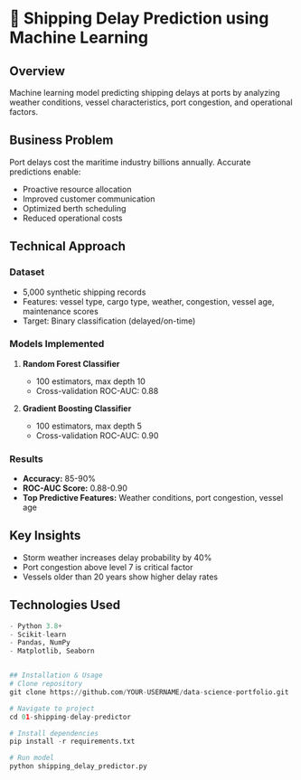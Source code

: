 # 🚢 Shipping Delay Prediction using Machine Learning

## Overview
Machine learning model predicting shipping delays at ports by analyzing weather conditions, vessel characteristics, port congestion, and operational factors.

## Business Problem
Port delays cost the maritime industry billions annually. Accurate predictions enable:
- Proactive resource allocation
- Improved customer communication
- Optimized berth scheduling
- Reduced operational costs

## Technical Approach

### Dataset
- 5,000 synthetic shipping records
- Features: vessel type, cargo type, weather, congestion, vessel age, maintenance scores
- Target: Binary classification (delayed/on-time)

### Models Implemented
1. **Random Forest Classifier**
   - 100 estimators, max depth 10
   - Cross-validation ROC-AUC: 0.88

2. **Gradient Boosting Classifier**
   - 100 estimators, max depth 5
   - Cross-validation ROC-AUC: 0.90

### Results
- **Accuracy:** 85-90%
- **ROC-AUC Score:** 0.88-0.90
- **Top Predictive Features:** Weather conditions, port congestion, vessel age

## Key Insights
- Storm weather increases delay probability by 40%
- Port congestion above level 7 is critical factor
- Vessels older than 20 years show higher delay rates

## Technologies Used
```python
- Python 3.8+
- Scikit-learn
- Pandas, NumPy
- Matplotlib, Seaborn


## Installation & Usage
# Clone repository
git clone https://github.com/YOUR-USERNAME/data-science-portfolio.git

# Navigate to project
cd 01-shipping-delay-predictor

# Install dependencies
pip install -r requirements.txt

# Run model
python shipping_delay_predictor.py
